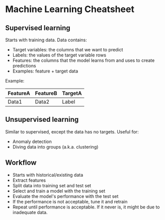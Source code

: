 
# Machine Learning Cheatsheet

## Supervised learning

Starts with training data. Data contains:

- Target variables: the columns that we want to predict
- Labels: the values of the target variable rows
- Features: the columns that the model learns from and uses to create predictions
- Examples: feature + target data

Example:

| FeatureA | FeatureB | TargetA |
| -------- | -------- | ------- |
| Data1    | Data2    | Label   |

## Unsupervised learning

Similar to supervised, except the data has no targets. Useful for:

- Anomaly detection
- Diving data into groups (a.k.a. clustering)

## Workflow

- Starts with historical/existing data
- Extract features
- Split data into training set and test set
- Select and train a model with the training set
- Evaluate the model's performance with the test set
- If the performance is not acceptable, tune it and retrain
- Repeat until performance is acceptable. If it never is, it might be due to inadequate data.
